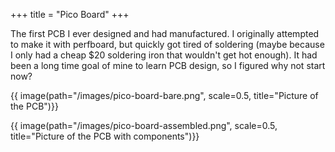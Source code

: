 +++
title = "Pico Board"
+++

The first PCB I ever designed and had manufactured. I originally attempted to make it with perfboard, but quickly got tired of soldering (maybe because I only had a cheap \$20 soldering iron that wouldn't get hot enough). It had been a long time goal of mine to learn PCB design, so I figured why not start now?

{{ image(path="/images/pico-board-bare.png", scale=0.5, title="Picture of the PCB")}}

{{ image(path="/images/pico-board-assembled.png", scale=0.5, title="Picture of the PCB with components")}}
